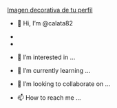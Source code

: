 [Imagen decorativa de tu perfil](https://github.com/calata82/Charlie/blob/main/assets/assets/1687558761081.jpeg)


- 👋 Hi, I’m @calata82

- 

- 
- 👀 I’m interested in ...
- 🌱 I’m currently learning ...
- 💞️ I’m looking to collaborate on ...
- 📫 How to reach me ...

<!---https://media.licdn.com/dms/image/D4D16AQFuvdiLmWD-lQ/profile-displaybackgroundimage-shrink_350_1400/0/1687558761081?e=1701907200&v=beta&t=TcR49Ac6JDCOAIFS5TG5XIoXCqPTr-Zfj44TAf11FGM
calata82/calata82 is a ✨ special ✨ repository because its `README.md` (this file) appears on your GitHub profile.
You can click the Preview link to take a look at your changes.
--->

        

            
        

    
